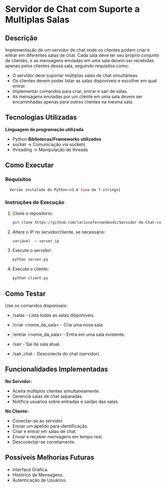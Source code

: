 # Servidor de Chat com Suporte a Multiplas Salas

## Descrição
 Implementação de um servidor de chat onde os clientes podem criar e entrar em diferentes salas de chat. Cada sala deve ter seu próprio conjunto de clientes, e as mensagens enviadas em uma sala devem ser recebidas apenas pelos clientes dessa sala, seguindo requisitos como:
- O servidor deve suportar múltiplas salas de chat simultâneas.
- Os clientes devem poder listar as salas disponíveis e escolher em qual entrar.
- Implementar comandos para criar, entrar e sair de salas.
- As mensagens enviadas por um cliente em uma sala devem ser encaminhadas apenas para outros clientes na mesma sala.


## Tecnologias Utilizadas
 **Linguagem de programação utilizada**
- Python
 **Bibliotecas/Frameworks utilizados**
- socket → Comunicação via sockets
- threading → Manipulação de threads

## Como Executar

### Requisitos
  ```bash
    Versão instalada do Python>=3.6 (uso de f-strings)
   ```

### Instruções de Execução
1. Clone o repositório:
   ```bash
   git clone https://github.com/larissafernandesds/Servidor-de-Chat-com-Suporte-a-Multiplas-Salas.git

2. Altere o IP no servidor/cliente, se necessário:
   ```bash
   variável -> server_ip
   ```
3. Execute o servidor:
   ```bash
   python server.py
   ```
4. Execute o cliente:
   ```bash
   python client.py
   ```

## Como Testar
 Use os comandos disponíveis:
- /salas - Lista todas as salas disponíveis.

- /criar <nome_da_sala> - Cria uma nova sala.

- /entrar <nome_da_sala> - Entra em uma sala existente.

- /sair - Sai da sala atual.

- /sair_chat - Desconecta do chat (servidor).

## Funcionalidades Implementadas

**No Servidor:**

- Aceita múltiplos clientes simultaneamente.
- Gerencia salas de chat separadas.
- Notifica usuários sobre entradas e saídas das salas.

**No Cliente:**

- Conectar-se ao servidor.
- Enviar um apelido para identificação.
- Criar e entrar em salas de chat.
- Enviar e receber mensagens em tempo real.
- Desconectar-se corretamente.

## Possíveis Melhorias Futuras
- Interface Gráfica.
- Histórico de Mensagens.
- Autenticação de Usuários.

